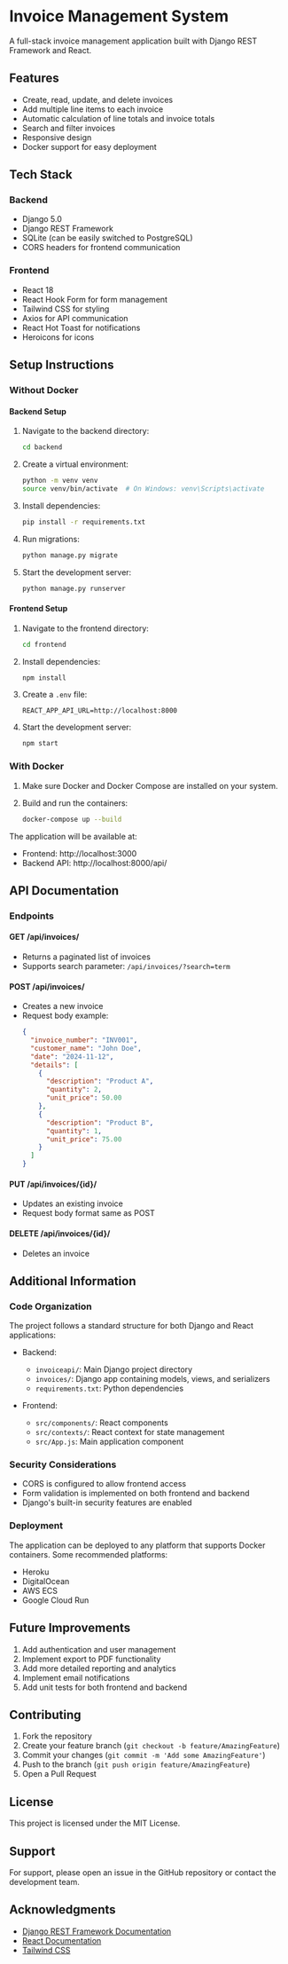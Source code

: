 # Invoice Management System

A full-stack invoice management application built with Django REST Framework and React.

## Features

- Create, read, update, and delete invoices
- Add multiple line items to each invoice
- Automatic calculation of line totals and invoice totals
- Search and filter invoices
- Responsive design
- Docker support for easy deployment

## Tech Stack

### Backend
- Django 5.0
- Django REST Framework
- SQLite (can be easily switched to PostgreSQL)
- CORS headers for frontend communication

### Frontend
- React 18
- React Hook Form for form management
- Tailwind CSS for styling
- Axios for API communication
- React Hot Toast for notifications
- Heroicons for icons

## Setup Instructions

### Without Docker

#### Backend Setup
1. Navigate to the backend directory:
   ```bash
   cd backend
   ```

2. Create a virtual environment:
   ```bash
   python -m venv venv
   source venv/bin/activate  # On Windows: venv\Scripts\activate
   ```

3. Install dependencies:
   ```bash
   pip install -r requirements.txt
   ```

4. Run migrations:
   ```bash
   python manage.py migrate
   ```

5. Start the development server:
   ```bash
   python manage.py runserver
   ```

#### Frontend Setup
1. Navigate to the frontend directory:
   ```bash
   cd frontend
   ```

2. Install dependencies:
   ```bash
   npm install
   ```

3. Create a `.env` file:
   ```
   REACT_APP_API_URL=http://localhost:8000
   ```

4. Start the development server:
   ```bash
   npm start
   ```

### With Docker

1. Make sure Docker and Docker Compose are installed on your system.

2. Build and run the containers:
   ```bash
   docker-compose up --build
   ```

The application will be available at:
- Frontend: http://localhost:3000
- Backend API: http://localhost:8000/api/

## API Documentation

### Endpoints

#### GET /api/invoices/
- Returns a paginated list of invoices
- Supports search parameter: `/api/invoices/?search=term`

#### POST /api/invoices/
- Creates a new invoice
- Request body example:
  ```json
  {
    "invoice_number": "INV001",
    "customer_name": "John Doe",
    "date": "2024-11-12",
    "details": [
      {
        "description": "Product A",
        "quantity": 2,
        "unit_price": 50.00
      },
      {
        "description": "Product B",
        "quantity": 1,
        "unit_price": 75.00
      }
    ]
  }
  ```

#### PUT /api/invoices/{id}/
- Updates an existing invoice
- Request body format same as POST

#### DELETE /api/invoices/{id}/
- Deletes an invoice

## Additional Information

### Code Organization

The project follows a standard structure for both Django and React applications:

- Backend:
  - `invoiceapi/`: Main Django project directory
  - `invoices/`: Django app containing models, views, and serializers
  - `requirements.txt`: Python dependencies

- Frontend:
  - `src/components/`: React components
  - `src/contexts/`: React context for state management
  - `src/App.js`: Main application component

### Security Considerations

- CORS is configured to allow frontend access
- Form validation is implemented on both frontend and backend
- Django's built-in security features are enabled

### Deployment

The application can be deployed to any platform that supports Docker containers. Some recommended platforms:
- Heroku
- DigitalOcean
- AWS ECS
- Google Cloud Run

## Future Improvements

1. Add authentication and user management
2. Implement export to PDF functionality
3. Add more detailed reporting and analytics
4. Implement email notifications
5. Add unit tests for both frontend and backend

## Contributing

1. Fork the repository
2. Create your feature branch (`git checkout -b feature/AmazingFeature`)
3. Commit your changes (`git commit -m 'Add some AmazingFeature'`)
4. Push to the branch (`git push origin feature/AmazingFeature`)
5. Open a Pull Request

## License

This project is licensed under the MIT License.

## Support

For support, please open an issue in the GitHub repository or contact the development team.

## Acknowledgments

- [Django REST Framework Documentation](https://www.django-rest-framework.org/)
- [React Documentation](https://reactjs.org/)
- [Tailwind CSS](https://tailwindcss.com/)